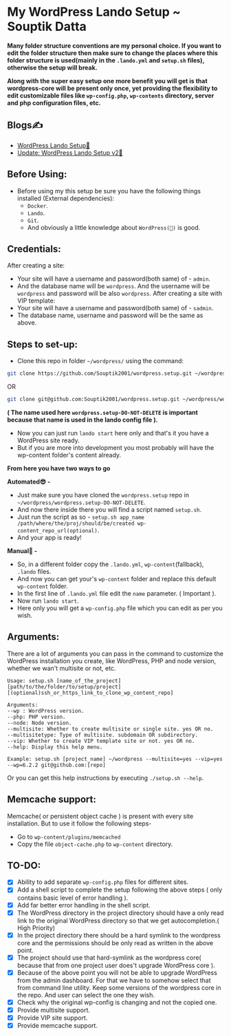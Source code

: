 # My WordPress Lando Setup ~ Souptik Datta

**Many folder structure conventions are my personal choice. If you want to edit the folder structure then make sure to change the places where this folder structure is used(mainly in the `.lando.yml` and `setup.sh` files), otherwise the setup will break.**

**Along with the super easy setup one more benefit you will get is that wordpress-core will be present only once, yet providing the flexibility to edit customizable files like `wp-config.php`, `wp-contents` directory, server and php configuration files, etc.**

## Blogs✍

- [WordPress Lando Setup🐳](https://souptik.dev/blog/wordpress-lando-setup)
- [Update: WordPress Lando Setup v2🐳](https://souptik.dev/blog/wordpress-lando-setup-v2)

## Before Using:

- Before using my this setup be sure you have the following things installed (External dependencies):
  - `Docker`.
  - `Lando`.
  - `Git`.
  - And obviously a little knowledge about `WordPress(🤔)` is good.

## Credentials:

After creating a site:
- Your site will have a username and password(both same) of - `admin`.
- And the database name will be `wordpress`. And the username will be `wordpress` and password will be also `wordpress`.
After creating a site with VIP template:
- Your site will have a username and password(both same) of - `sadmin`.
- The database name, username and password will be the same as above.

## Steps to set-up:

- Clone this repo in folder `~/wordpress/` using the command:
```bash
git clone https://github.com/Souptik2001/wordpress.setup.git ~/wordpress/wordpress.setup-DO-NOT-DELETE
```
OR
```bash
git clone git@github.com:Souptik2001/wordpress.setup.git ~/wordpress/wordpress.setup-DO-NOT-DELETE
```
**( The name used here `wordpress.setup-DO-NOT-DELETE` is important because that name is used in the lando config file ).**
- Now you can just run `lando start` here only and that's it you have a WordPress site ready.
- But if you are more into development you most probably will have the wp-content folder's content already.

**From here you have two ways to go**

**Automated😎 -**

- Just make sure you have cloned the `wordpress.setup` repo in `~/wordpress/wordpress.setup-DO-NOT-DELETE`.
- And now there inside there you will find a script named `setup.sh`.
- Just run the script as so - `setup.sh app_name /path/where/the/proj/should/be/created wp-content_repo_url(optional)`.
- And your app is ready!

**Manual🧐 -**

- So, in a different folder copy the `.lando.yml`, `wp-content`(fallback), `.lando` files.
- And now you can get your's `wp-content` folder and replace this default `wp-content` folder.
- In the first line of `.lando.yml` file edit the `name` parameter. ( Important ).
- Now run `lando start`.
- Here only you will get a `wp-config.php` file which you can edit as per you wish.

## Arguments:

There are a lot of arguments you can pass in the command to customize the WordPress installation you create, like WordPress, PHP and node version, whether we wan't multisite or not, etc.

```
Usage: setup.sh [name_of_the_project] [path/to/the/folder/to/setup/project] [(optional)ssh_or_https_link_to_clone_wp_content_repo]

Arguments:
--wp : WordPress version.
--php: PHP version.
--node: Node version.
--multisite: Whether to create multisite or single site. yes OR no.
--multisitetype: Type of multisite. subdomain OR subdirectory.
--vip: Whether to create VIP template site or not. yes OR no.
--help: Display this help menu.

Example: setup.sh [project_name] ~/wordpress --multisite=yes --vip=yes --wp=6.2.2 git@github.com:[repo]
```

Or you can get this help instructions by executing `./setup.sh --help`.

## Memcache support:

Memcache( or persistent object cache ) is present with every site installation. But to use it follow the following steps-
- Go to `wp-content/plugins/memcached`
- Copy the file `object-cache.php` to `wp-content` directory.

## TO-DO:

- [x] Ability to add separate `wp-config.php` files for different sites.
- [x] Add a shell script to complete the setup following the above steps ( only contains basic level of error handling ).
- [x] Add far better error handling in the shell script.
- [x] The WordPress directory in the project directory should have a only read link to the original WordPress directory so that we get autocompletion.( High Priority)
- [x] In the project directory there should be a hard symlink to the wordpress core and the permissions should be only read as written in the above point.
- [x] The project should use that hard-symlink as the wordpress core( because that from one project user does't upgrade WordPress core ).
- [x] Because of the above point you will not be able to upgrade WordPress from the admin dashboard. For that we have to somehow select that from command line utility. Keep some versions of the wordpress core in the repo. And user can select the one they wish.
- [x] Check why the original wp-config is changing and not the copied one.
- [x] Provide multisite support.
- [x] Provide VIP site support.
- [x] Provide memcache support.